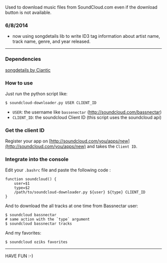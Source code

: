 Used to download music files from SoundCloud.com even if the download button is not available.

### 6/8/2014
  - now using songdetails lib to write ID3 tag information about artist name, track name, genre, and year released.

___

### Dependencies

[songdetails by Ciantic](https://github.com/Ciantic/songdetails)

### How to use

Just run the python script like:

```shell
$ soundcloud-downloader.py USER CLIENT_ID
```
* `USER`: the username like `bassenectar` (http://soundcloud.com/bassnectar)
* `CLIENT_ID`: the soundcloud Client ID (this script uses the soundcloud api)

### Get the client ID

Register your app on [http://soundcloud.com/you/apps/new](http://soundcloud.com/you/apps/new) and takes the `Client ID`.

### Integrate into the console

Edit your `.bashrc` file and paste the following code :

```shell
function soundcloud() {
    user=$1
    type=$2
    /path/to/soundcloud-downloader.py ${user} ${type} CLIENT_ID
}
```
And to download the all tracks at one time from Bassnectar user:
```shell
$ soundcloud bassnectar
# same action with the `type` argument
$ soundcloud bassnectar tracks 
```
And my favorites:
```shell
$ soundcloud oziks favorites
```
___

HAVE FUN :-)
